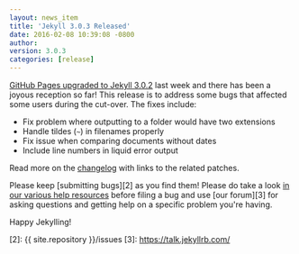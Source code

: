 ```yaml
---
layout: news_item
title: 'Jekyll 3.0.3 Released'
date: 2016-02-08 10:39:08 -0800
author:
version: 3.0.3
categories: [release]
---
```


[GitHub Pages upgraded to Jekyll 3.0.2][1] last week and there has been a
joyous reception so far! This release is to address some bugs that affected
some users during the cut-over. The fixes include:

* Fix problem where outputting to a folder would have two extensions
* Handle tildes (`~`) in filenames properly
* Fix issue when comparing documents without dates
* Include line numbers in liquid error output

Read more on the [changelog](/docs/history/#v3-0-3) with links to the
related patches.

Please keep [submitting bugs][2] as you find them! Please do take a look
[in our various help resources](/help/) before filing a bug and use [our
forum][3] for asking questions and getting help on a specific problem
you're having.

Happy Jekylling!

[1]: https://github.com/blog/2100-github-pages-now-faster-and-simpler-with-jekyll-3-0
[2]: {{ site.repository }}/issues
[3]: https://talk.jekyllrb.com/
